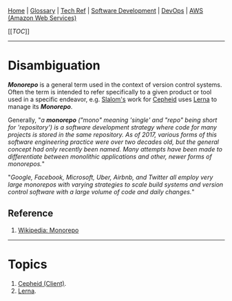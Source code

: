 [Home](/Slalom-LLC/Slalom-Consulting) | [Glossary](/Glossary) | [Tech Ref](/Tech-Ref) | [Software Development](/Tech-Ref/Software-Development) | [DevOps](/Tech-Ref/Software-Development/DevOps-\(Development-and-IT-Operations\)) | [AWS (Amazon Web Services)](/Tech-Ref/AWS-\(Amazon-Web-Services\))

[[_TOC_]]

---
# Disambiguation
***Monorepo*** is a general term used in the context of version control systems. Often the term is intended to refer specifically to a given product or tool used in a specific endeavor, e.g. [Slalom's](/Slalom-LLC/Slalom-Consulting) work for [Cepheid](/Clients/Cepheid) uses [Lerna](/Tech-Ref/Software-Development/DevOps-\(Development-and-IT-Operations\)/Monorepo-\(Disambiguation\)/Lerna) to manage its ***Monorepo***.

Generally, "_a ***monorepo*** ("mono" meaning 'single' and "repo" being short for 'repository') is a software development strategy where code for many projects is stored in the same repository. As of 2017, various forms of this software engineering practice were over two decades old, but the general concept had only recently been named. Many attempts have been made to differentiate between monolithic applications and other, newer forms of monorepos._"

"_Google, Facebook, Microsoft, Uber, Airbnb, and Twitter all employ very large monorepos with varying strategies to scale build systems and version control software with a large volume of code and daily changes._"

## Reference
1. [Wikipedia: Monorepo](https://en.wikipedia.org/wiki/Monorepo)

---
# Topics
1. [Cepheid (Client)](/Clients/Cepheid).
1. [Lerna](/Tech-Ref/Software-Development/DevOps-\(Development-and-IT-Operations\)/Monorepo-\(Disambiguation\)/Lerna).
